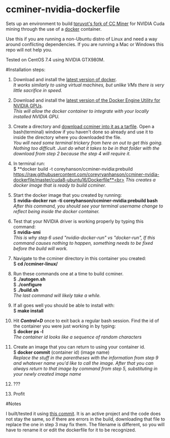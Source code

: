 # ccminer-nvidia-dockerfile
Sets up an environment to build [tpruvot's fork of CC Miner](https://github.com/tpruvot/ccminer) for NVIDIA Cuda mining through the use of a [docker](https://github.com/docker/docker-ce) container.

Use this if you are running a non-Ubuntu distro of Linux and need a way around conflicting dependencies. If you are running a Mac or Windows this repo will not help you.

Tested on CentOS 7.4 using NVIDIA GTX980M.

#Installation steps:

1. Download and install the [latest version of docker](https://docs.docker.com/engine/installation/).<br>
_It works similarly to using virtual machines, but unlike VMs there is very little sacrifice in speed._

2. Download and install the [latest version of the Docker Engine Utility for NVIDIA GPUs](https://github.com/NVIDIA/nvidia-docker).<br>
_This will allow the docker container to integrate with your locally installed NVIDIA GPU._

3. Create a directory and [download ccminer into it as a tarfile](https://github.com/tpruvot/ccminer/archive/linux.tar.gz). Open a bash(terminal) window if you haven't done so already and use it to inside the directory where you downloaded the file.<br>
_You will need some terminal trickery from here on out to get this going. Nothing too difficult. Just do what it takes to be in that folder with the download from step 2 because the step 4 will require it._

4. In terminal run:<br>
$ **docker build -t coreyhanson/ccminer-nvidia:prebuild https://raw.githubusercontent.com/coreyryanhanson/ccminer-nvidia-dockerfile/master/cuda8-ubuntu16/Dockerfile**<br>
_This creates a docker image that is ready to build ccminer._

5. Start the docker image that you created by running:<br>
$ **nvidia-docker run -ti coreyhanson/ccminer-nvidia:prebuild bash**<br>
_After this command, you should see your terminal username change to reflect being inside the docker container._

6. Test that your NVIDIA driver is working properly by typing this command:<br>
$ **nvidia-smi**<br>
_This is why step 6 used "nvidia-docker-run" vs "docker-run", If this command causes nothing to happen, something needs to be fixed before the build will work._

7. Navigate to the ccminer directory in this container you created:<br>
$ **cd /ccminer-linux/**

8. Run these commands one at a time to build ccminer.<br>
$ **./autogen.sh**<br>
$ **./configure**<br>
$ **./build.sh**<br>
_The last command will likely take a while._

8. If all goes well you should be able to install with:<br>
$ **make install**

9. Hit _**Control+D**_ once to exit back a regular bash session. Find the id of the container you were just working in by typing:<br>
$ **docker ps -l**<br>
_The container id looks like a sequence of random characters_

10. Create an image that you can return to using your container id.<br>
$ **docker commit** (container id) (image name)<br>
_Replace the stuff in the parentheses with the information from step 9 and whatever name you'd like to call the image. After that you can always return to that image by command from step 5, substituting in your newly created image name_

11. ???

12. Profit

#Notes

I built/tested it using [this commit](https://github.com/tpruvot/ccminer/archive/df4fcbe3a4d1ce9ca023fccc2e09f1275ab86f85.tar.gz). It is an active project and the code does not stay the same, so if there are errors in the build, downloading that file to replace the one in step 3 may fix them. The filename is different, so you will have to rename it or edit the dockerfile for it to be recognized.
